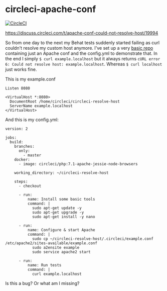 # circleci-apache-conf
[![CircleCI](https://circleci.com/gh/leymannx/circleci-resolve-host.svg?style=svg)](https://circleci.com/gh/leymannx/circleci-resolve-host)

https://discuss.circleci.com/t/apache-conf-could-not-resolve-host/19994

So from one day to the next my Behat tests suddenly started failing as curl couldn't resolve my custom host anymore. I've set up a very [basic repo](https://github.com/leymannx/circleci-resolve-host) containing just an Apache conf and the config.yml to demonstrate that. In the end I simply `$ curl example.localhost` but it always returns `cURL error 6: Could not resolve host: example.localhost`. Whereas `$ curl localhost` just works fine.

This is my example.conf
```
Listen 8080

<VirtualHost *:8080>
  DocumentRoot /home/circleci/circleci-resolve-host
  ServerName example.localhost
</VirtualHost>
```

And this is my config.yml:
```
version: 2

jobs:
  build:
    branches:
      only:
        - master
    docker:
      - image: circleci/php:7.1-apache-jessie-node-browsers

    working_directory: ~/circleci-resolve-host

    steps:
      - checkout

      - run:
          name: Install some basic tools
          command: |
            sudo apt-get update -y
            sudo apt-get upgrade -y
            sudo apt-get install -y nano

      - run:
          name: Configure & start Apache
          command: |
            sudo cp ~/circleci-resolve-host/.circleci/example.conf /etc/apache2/sites-available/example.conf
            sudo a2ensite example
            sudo service apache2 start
            
      - run:
          name: Run tests
          command: |
            curl example.localhost
```

Is this a bug? Or what am I missing?
